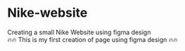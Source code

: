 # Nike-website
Creating a small Nike Website using figma design
<br>
🔥🔥 This is my first creation of page using figma design 🔥🔥

